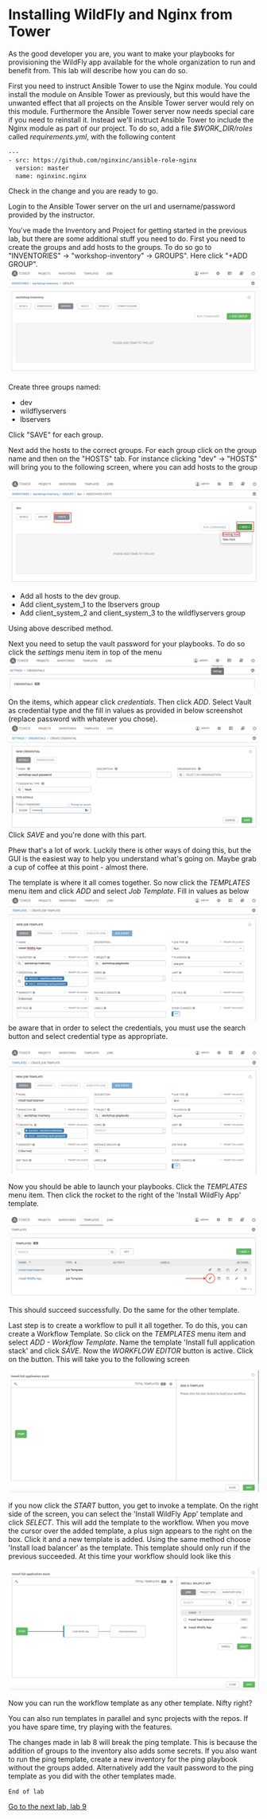 # Installing WildFly and Nginx from Tower

As the good developer you are, you want to make your playbooks for provisioning the WildFly app available for the whole organization to run and benefit from. This lab will describe how you can do so.

First you need to instruct Ansible Tower to use the Nginx module. You could install the module on Ansible Tower as previously, but this would have the unwanted effect that all projects on the Ansible Tower server would rely on this module. Furthermore the Ansible Tower server now needs special care if you need to reinstall it. Instead we'll instruct Ansible Tower to include the Nginx module as part of our project. To do so, add a file *$WORK_DIR/roles* called *requirements.yml*, with the following content
```
---
- src: https://github.com/nginxinc/ansible-role-nginx
  version: master
  name: nginxinc.nginx
```
Check in the change and you are ready to go.

Login to the Ansible Tower server on the url and username/password provided by the instructor.

You've made the Inventory and Project for getting started in the previous lab, but there are some additional stuff you need to do. First you need to create the groups and add hosts to the groups. To do so go to "INVENTORIES" -> "workshop-inventory" -> GROUPS". Here click "+ADD GROUP".
![create a group](../../content/images/create-group.png)


Create three groups named:
* dev
* wildflyservers
* lbservers

Click "SAVE" for each group.

Next add the hosts to the correct groups. For each group click on the group name and then on the "HOSTS" tab. For instance clicking "dev" -> "HOSTS" will bring you to the following screen, where you can add hosts to the group

![Add hosts to a group](../../content/images/add-host-to-group.png)

* Add all hosts to the dev group.
* Add client_system_1 to the lbservers group
* Add client_system_2 and client_system_3 to the wildflyservers group

Using above described method.

Next you need to setup the vault password for your playbooks. To do so click the *settings* menu item in top of the menu
![settings location image](../../content/images/img0.png)

On the items, which appear click *credentials*. Then click *ADD*. Select Vault as credential type and the fill in values as provided in below screenshot (replace password with whatever you chose).
![filling in vault values](../../content/images/img1.png)
Click *SAVE* and you're done with this part.

Phew that's a lot of work. Luckily there is other ways of doing this, but the GUI is the easiest way to help you understand what's going on. Maybe grab a cup of coffee at this point - almost there.

The template is where it all comes together. So now click the *TEMPLATES* menu item and click *ADD* and select *Job Template*. Fill in values as below
![WildFly template](../../content/images/img7.png)
be aware that in order to select the credentials, you must use the search button and select credential type as appropriate.

![lb template](../../content/images/img8.png)

Now you should be able to launch your playbooks. Click the *TEMPLATES* menu item. Then click the rocket to the right of the 'Install WildFly App' template.

![WildFly template](../../content/images/img9.png)

This should succeed successfully. Do the same for the other template.

Last step is to create a workflow to pull it all together. To do this, you can create a Workflow Template. So click on the *TEMPLATES* menu item and select *ADD - Workflow Template*. Name the template 'Install full application stack' and click *SAVE*. Now the *WORKFLOW EDITOR* button is active. Click on the button. This will take you to the following screen

![template editor](../../content/images/img10.png)

if you now click the *START* button, you get to invoke a template. On the right side of the screen, you can select the 'Install WildFly App' template and click *SELECT*. This will add the template to the workflow. When you move the cursor over the added template, a plus sign appears to the right on the box. Click it and a new template is added. Using the same method choose 'Install load balancer' as the template. This template should only run if the previous succeeded. At this time your workflow should look like this

![template editor](../../content/images/img11.png)

Now you can run the workflow template as any other template. Nifty right?

You can also run templates in parallel and sync projects with the repos. If you have spare time, try playing with the features.

The changes made in lab 8 will break the ping template. This is because the addition of groups to the inventory also adds some secrets. If you also want to run the ping template, create a new inventory for the ping playbook without the groups added. Alternatively add the vault password to the ping template as you did with the other templates made.

```
End of lab
```
[Go to the next lab, lab 9](../lab-9/README.md)
